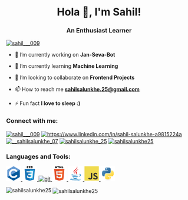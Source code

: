 <h1 align="center">Hola 👋, I'm Sahil!</h1>
<h3 align="center">An Enthusiast Learner</h3>

<p align="left"> <a href="https://twitter.com/sahil___009" target="blank"><img src="https://img.shields.io/twitter/follow/sahil___009?logo=twitter&style=for-the-badge" alt="sahil___009" /></a> </p>

- 🔭 I’m currently working on **Jan-Seva-Bot**

- 🌱 I’m currently learning **Machine Learning**

- 👯 I’m looking to collaborate on **Frontend Projects**

- 📫 How to reach me **sahilsalunkhe.25@gmail.com**

- ⚡ Fun fact **I love to sleep :)**

<h3 align="left">Connect with me:</h3>
<p align="left">
<a href="https://twitter.com/sahil___009" target="blank"><img align="center" src="https://raw.githubusercontent.com/rahuldkjain/github-profile-readme-generator/master/src/images/icons/Social/twitter.svg" alt="sahil___009" height="30" width="40" /></a>
<a href="https://linkedin.com/in/https://www.linkedin.com/in/sahil-salunkhe-a9815224a" target="blank"><img align="center" src="https://raw.githubusercontent.com/rahuldkjain/github-profile-readme-generator/master/src/images/icons/Social/linked-in-alt.svg" alt="https://www.linkedin.com/in/sahil-salunkhe-a9815224a" height="30" width="40" /></a>
<a href="https://instagram.com/__sahilsalunkhe_07" target="blank"><img align="center" src="https://raw.githubusercontent.com/rahuldkjain/github-profile-readme-generator/master/src/images/icons/Social/instagram.svg" alt="__sahilsalunkhe_07" height="30" width="40" /></a>
<a href="https://www.hackerrank.com/sahilsalunkhe_25" target="blank"><img align="center" src="https://raw.githubusercontent.com/rahuldkjain/github-profile-readme-generator/master/src/images/icons/Social/hackerrank.svg" alt="sahilsalunkhe_25" height="30" width="40" /></a>
<a href="https://auth.geeksforgeeks.org/user/sahilsalunkhe25" target="blank"><img align="center" src="https://raw.githubusercontent.com/rahuldkjain/github-profile-readme-generator/master/src/images/icons/Social/geeks-for-geeks.svg" alt="sahilsalunkhe25" height="30" width="40" /></a>
</p>

<h3 align="left">Languages and Tools:</h3>
<p align="left"> <a href="https://www.cprogramming.com/" target="_blank" rel="noreferrer"> <img src="https://raw.githubusercontent.com/devicons/devicon/master/icons/c/c-original.svg" alt="c" width="40" height="40"/> </a> <a href="https://www.w3schools.com/css/" target="_blank" rel="noreferrer"> <img src="https://raw.githubusercontent.com/devicons/devicon/master/icons/css3/css3-original-wordmark.svg" alt="css3" width="40" height="40"/> </a> <a href="https://git-scm.com/" target="_blank" rel="noreferrer"> <img src="https://www.vectorlogo.zone/logos/git-scm/git-scm-icon.svg" alt="git" width="40" height="40"/> </a> <a href="https://www.w3.org/html/" target="_blank" rel="noreferrer"> <img src="https://raw.githubusercontent.com/devicons/devicon/master/icons/html5/html5-original-wordmark.svg" alt="html5" width="40" height="40"/> </a> <a href="https://www.java.com" target="_blank" rel="noreferrer"> <img src="https://raw.githubusercontent.com/devicons/devicon/master/icons/java/java-original.svg" alt="java" width="40" height="40"/> </a> <a href="https://developer.mozilla.org/en-US/docs/Web/JavaScript" target="_blank" rel="noreferrer"> <img src="https://raw.githubusercontent.com/devicons/devicon/master/icons/javascript/javascript-original.svg" alt="javascript" width="40" height="40"/> </a> <a href="https://www.python.org" target="_blank" rel="noreferrer"> <img src="https://raw.githubusercontent.com/devicons/devicon/master/icons/python/python-original.svg" alt="python" width="40" height="40"/> </a> </p>

<p><img align="left" src="https://github-readme-stats.vercel.app/api/top-langs?username=sahilsalunkhe25&show_icons=true&locale=en&layout=compact" alt="sahilsalunkhe25" /></p>

<p>&nbsp;<img align="center" src="https://github-readme-stats.vercel.app/api?username=sahilsalunkhe25&show_icons=true&locale=en" alt="sahilsalunkhe25" /></p>
